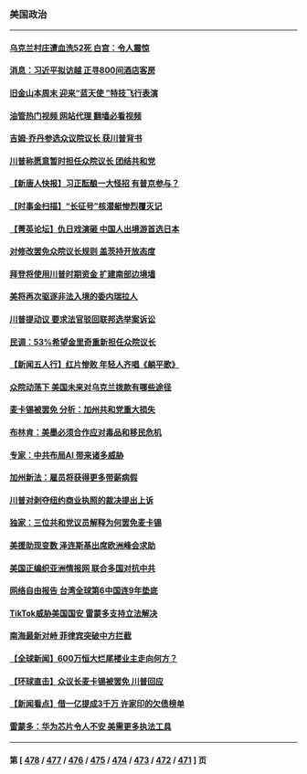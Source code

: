 ### 美国政治
---
#### [乌克兰村庄遭血洗52死 白宫：令人震惊](../../pages/ncid1078159/n14089530.md?10062045) 
#### [消息：习近平拟访越 正寻800间酒店客房](../../pages/ncid1078159/n14089534.md?10062045) 
#### [旧金山本周末 迎来“蓝天使 ”特技飞行表演](../../pages/ncid1078159/n14089404.md?10062045) 
#### [油管热门视频 网站代理 翻墙必看视频](http://138.2.39.72:81/youtube.html?epic-marker?10062045)
#### [吉姆·乔丹参选众议院议长 获川普背书](../../pages/ncid1078159/n14089353.md?10062045) 
#### [川普称愿意暂时担任众院议长 团结共和党](../../pages/ncid1078159/n14089368.md?10062045) 
#### [【新唐人快报】习正酝酿一大怪招 有普京参与？](../../pages/ncid1078159/n14089137.md?10062045) 
#### [【时事金扫描】“长征号”核潜艇惨烈覆灭记](../../pages/ncid1078159/n14089158.md?10062045) 
#### [【菁英论坛】仇日戏演砸 中国人出境游首选日本](../../pages/ncid1078159/n14089162.md?10062045) 
#### [对修改罢免众院议长规则 盖茨持开放态度](../../pages/ncid1078159/n14089213.md?10062045) 
#### [拜登将使用川普时期资金 扩建南部边境墙](../../pages/ncid1078159/n14089229.md?10062045) 
#### [美将再次驱逐非法入境的委内瑞拉人](../../pages/ncid1078159/n14089220.md?10062045) 
#### [川普提动议 要求法官驳回联邦选举案诉讼](../../pages/ncid1078159/n14089090.md?10062045) 
#### [民调：53%希望金里奇重新担任众院议长](../../pages/ncid1078159/n14089094.md?10062045) 
#### [【新闻五人行】红片惨败 年轻人齐唱《躺平歌》](../../pages/ncid1078159/n14088939.md?10062045) 
#### [众院动荡下 美国未来对乌克兰拨款有哪些途径](../../pages/ncid1078159/n14088940.md?10062045) 
#### [麦卡锡被罢免 分析：加州共和党重大损失](../../pages/ncid1078159/n14089119.md?10062045) 
#### [布林肯：美墨必须合作应对毒品和移民危机](../../pages/ncid1078159/n14089030.md?10062045) 
#### [专家：中共布局AI 带来诸多威胁](../../pages/ncid1078159/n14089043.md?10062045) 
#### [加州新法：雇员将获得更多带薪病假](../../pages/ncid1078159/n14089117.md?10062045) 
#### [川普对剥夺纽约商业执照的裁决提出上诉](../../pages/ncid1078159/n14088216.md?10062045) 
#### [独家：三位共和党议员解释为何罢免麦卡锡](../../pages/ncid1078159/n14088981.md?10062045) 
#### [美援助现变数 泽连斯基出席欧洲峰会求助](../../pages/ncid1078159/n14088830.md?10062045) 
#### [美国正编织亚洲情报网 联合多国对抗中共](../../pages/ncid1078159/n14088883.md?10062045) 
#### [网络自由报告 台湾全球第6中国连9年垫底](../../pages/ncid1078159/n14088853.md?10062045) 
#### [TikTok威胁美国国安 雷蒙多支持立法解决](../../pages/ncid1078159/n14088741.md?10062045) 
#### [南海最新对峙 菲律宾突破中方拦截](../../pages/ncid1078159/n14088740.md?10062045) 
#### [【全球新闻】600万恒大烂尾楼业主走向何方？](../../pages/ncid1078159/n14088604.md?10062045) 
#### [【环球直击】众议长麦卡锡被罢免 川普回应](../../pages/ncid1078159/n14087878.md?10062045) 
#### [【新闻看点】借一亿提成3千万 许家印的欠债榜单](../../pages/ncid1078159/n14088327.md?10062045) 
#### [雷蒙多：华为芯片令人不安 美需更多执法工具](../../pages/ncid1078159/n14088581.md?10062045) 

---
#### 第 [ [478](./478.md?10062045) / [477](./477.md?10062045) / [476](./476.md?10062045) / [475](./475.md?10062045) / [474](./474.md?10062045) / [473](./473.md?10062045) / [472](./472.md?10062045) / [471](./471.md?10062045) ] 页
